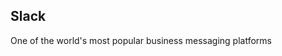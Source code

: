 ## Slack

One of the world's most popular business messaging platforms<!-- .element: class="fragment" -->
